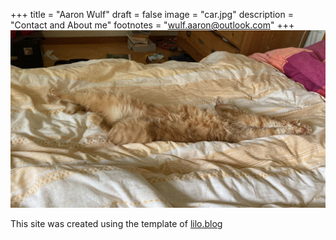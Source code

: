 +++
title = "Aaron Wulf"
draft = false
image = "car.jpg"
description = "Contact and About me"
footnotes = "[wulf.aaron@outlook.com](wulf.aaron@outlook.com)"
+++
![](car.jpg)

This site was created using the template of [lilo.blog](lilo.blog)
